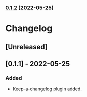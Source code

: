 

### [0.1.2](https://github.com/cryptogic/cryptogic.com/compare/v0.1.1...v0.1.2) (2022-05-25)

# Changelog

## [Unreleased]

## [0.1.1] - 2022-05-25

### Added

- Keep-a-changelog plugin added.